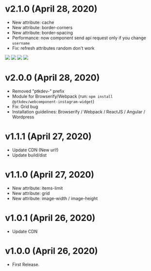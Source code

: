 # v2.1.0 (April 28, 2020)
* New attribute: cache
* New attribute: border-corners
* New attribute: border-spacing
* Performance: now component send api request only if you change `username`
* Fix: refresh attributes random don't work

[![](https://img.shields.io/badge/donate-paypal-005EA6.svg?logo=paypal)](https://www.paypal.me/ptkdev) [![](https://img.shields.io/badge/donate-patreon-F87668.svg?logo=patreon)](https://www.patreon.com/ptkdev) [![](https://img.shields.io/badge/donate-sponsors-ea4aaa.svg?logo=github)](https://github.com/sponsors/ptkdev/)  [![](https://img.shields.io/badge/donate-ko--fi-29abe0.svg?logo=ko-fi)](https://ko-fi.com/ptkdev)


# v2.0.0 (April 28, 2020)
* Removed "ptkdev-" prefix
* Module for Browserify/Webpack (run: `npm install @ptkdev/webcomponent-instagram-widget`)
* Fix: Grid bug
* Installation guidelines: Browserify / Webpack / ReactJS / Angular / Wordpress


# v1.1.1 (April 27, 2020)
* Update CDN (New url!)
* Update build/dist


# v1.1.0 (April 27, 2020)
* New attribute: items-limit
* New attribute: grid
* New attribute: image-width / image-height


# v1.0.1 (April 26, 2020)
* Update CDN


# v1.0.0 (April 26, 2020)
* First Release.